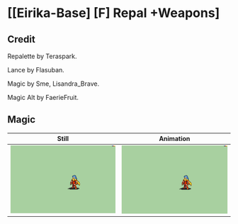 # [\[Eirika-Base\] \[F\] Repal +Weapons]

## Credit

Repalette by Teraspark.

Lance by Flasuban.

Magic by Sme, Lisandra_Brave.

Magic Alt by FaerieFruit.
	
## Magic

| Still | Animation |
| :---: | :-------: |
| ![Magic still](./Magic_000.png) | ![Magic animation](./Magic.gif) |
